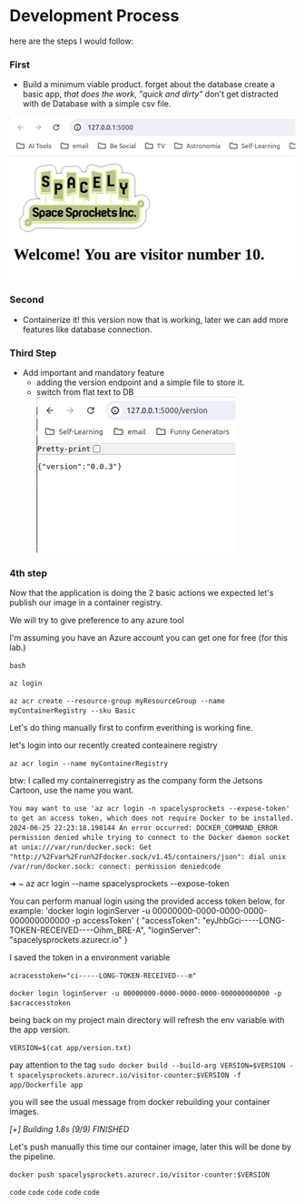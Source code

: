 # Development Process
here are the steps I would follow:


### First
- Build a minimum viable product.
forget about the database create a basic app, *that does the work*, _"quick and dirty"_ don't get distracted with de Database with a simple csv file.

![the basic idea](Screenshot1.png)


### Second 
- Containerize it! this version 
now that is working, later we can add more features like database connection.



### Third Step
- Add important and mandatory feature
    - adding the version endpoint and a simple file to store it.
    - switch from flat text to DB
![Version response](Screenshot2.png)


### 4th step
Now that the application is doing the 2 basic actions we expected let's publish our image in a container registry.

We will try to give preference to any azure tool 


I'm assuming you have an Azure account you can get one for free (for this lab.)

`bash`

`az login`

`az acr create --resource-group myResourceGroup --name myContainerRegistry --sku Basic`

Let's do thing manually first to confirm everithing is working fine.


let's login into our recently created conteainere registry

`az acr login --name myContainerRegistry`

btw: I called my containerregistry as the company form the Jetsons Cartoon, use the name you want.


`You may want to use 'az acr login -n spacelysprockets --expose-token' to get an access token, which does not require Docker to be installed.
2024-06-25 22:23:18.198144 An error occurred: DOCKER_COMMAND_ERROR
permission denied while trying to connect to the Docker daemon socket at unix:///var/run/docker.sock: Get "http://%2Fvar%2Frun%2Fdocker.sock/v1.45/containers/json": dial unix /var/run/docker.sock: connect: permission deniedcode`

➜  ~ az acr login --name spacelysprockets --expose-token

You can perform manual login using the provided access token below, for example: 'docker login loginServer -u 00000000-0000-0000-0000-000000000000 -p accessToken'
{
  "accessToken": "eyJhbGci-----LONG-TOKEN-RECEIVED----Oihm_BRE-A",
  "loginServer": "spacelysprockets.azurecr.io"
}

I saved the token in a environment variable

`acracesstoken="ci-----LONG-TOKEN-RECEIVED---m"`

`docker login loginServer -u 00000000-0000-0000-0000-000000000000 -p $acraccesstoken`

being back on my project main directory will refresh the env variable with the app version.

`VERSION=$(cat app/version.txt)`

pay attention to the tag
`sudo docker build --build-arg VERSION=$VERSION -t spacelysprockets.azurecr.io/visitor-counter:$VERSION -f app/Dockerfile app`

you will see the usual message from docker rebuilding your container images.

*[+] Building 1.8s (9/9) FINISHED*

Let's push manually this time our container image, later this will be done by the pipeline.

`docker push spacelysprockets.azurecr.io/visitor-counter:$VERSION
`


`code`
`code`
`code`
`code`
`code`
